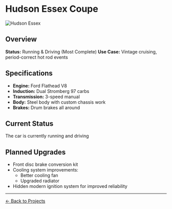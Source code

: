 # Hudson Essex Coupe

![Hudson Essex](../assets/images/hudson.jpg)

## Overview
**Status:** Running & Driving (Most Complete)
**Use Case:** Vintage cruising, period-correct hot rod events

## Specifications
- **Engine:** Ford Flathead V8
- **Induction:** Dual Stromberg 97 carbs
- **Transmission:** 3-speed manual
- **Body:** Steel body with custom chassis work
- **Brakes:** Drum brakes all around

## Current Status
The car is currently running and driving

## Planned Upgrades
- Front disc brake conversion kit
- Cooling system improvements:
  - Better cooling fan
  - Upgraded radiator
- Hidden modern ignition system for improved reliability

---
[← Back to Projects](../README.md)
